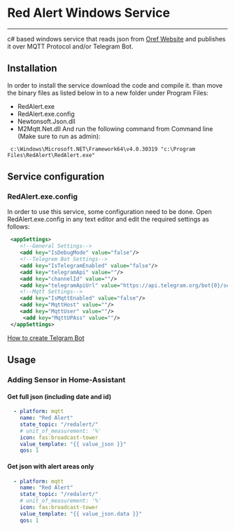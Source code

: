 # Red Alert Windows Service
__________________________________________

c# based windows service that reads json from [Oref Website](https://www.oref.org.il/) and publishes it over MQTT Protocol and/or Telegram Bot.

## Installation
In order to install the service download the code and compile it. than move the binary files as listed below in to a new folder under Program Files:
 - RedAlert.exe
 - RedAlert.exe.config
 - Newtonsoft.Json.dll
 - M2Mqtt.Net.dll
 And run the following command from Command line (Make sure to run as admin):
```
 c:\Windows\Microsoft.NET\Framework64\v4.0.30319 "c:\Program Files\RedAlert\RedAlert.exe"
```

## Service configuration
### RedAlert.exe.config
In order to use this service, some configuration need to be done.
Open RedAlert.exe.config in any text editor and edit the required settings as follows:
```xml
 <appSettings>
    <!--General Settings-->
    <add key="IsDebugMode" value="false"/>
    <!--Telegrem Bot Settings-->
    <add key="IsTelegramEnabled" value="false"/>
    <add key="telegramApi" value=""/>
    <add key="channelId" value=""/>
    <add key="telegramApiUrl" value="https://api.telegram.org/bot{0}/sendMessage?chat_id={1}&amp;text={2}" />
    <!--Mqtt Settings-->
    <add key="IsMqttEnabled" value="false"/>
    <add key="MqttHost" value=""/>
    <add key="MqttUser" value=""/>
     <add key="MqttUPAss" value=""/>
 </appSettings>
```
[How to create Telgram Bot](https://techblog.co.il/2019/11/%D7%A9%D7%9C%D7%99%D7%97%D7%AA-%D7%94%D7%95%D7%93%D7%A2%D7%95%D7%AA-%D7%9C%D7%A2%D7%A8%D7%95%D7%A5-%D7%98%D7%9C%D7%92%D7%A8%D7%9D-%D7%91%D7%93%D7%A8%D7%9A-%D7%94%D7%A7%D7%9C%D7%94/)

## Usage
### Adding Sensor in Home-Assistant
#### Get full json (including date and id)
```yaml
  - platform: mqtt
    name: "Red Alert"
    state_topic: "/redalert/"
    # unit_of_measurement: '%'
    icon: fas:broadcast-tower
    value_template: "{{ value_json }}"
    qos: 1
```

#### Get json with alert areas only
```yaml
  - platform: mqtt
    name: "Red Alert"
    state_topic: "/redalert/"
    # unit_of_measurement: '%'
    icon: fas:broadcast-tower
    value_template: "{{ value_json.data }}"
    qos: 1
```


